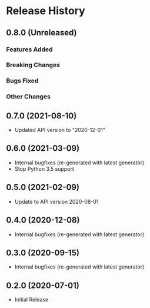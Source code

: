 # Release History

## 0.8.0 (Unreleased)

### Features Added

### Breaking Changes

### Bugs Fixed

### Other Changes

## 0.7.0 (2021-08-10)

- Updated API version to "2020-12-01"

## 0.6.0 (2021-03-09)

- Internal bugfixes (re-generated with latest generator)
- Stop Python 3.5 support

## 0.5.0 (2021-02-09)

- Update to API version 2020-08-01

## 0.4.0 (2020-12-08)

- Internal bugfixes (re-generated with latest generator)

## 0.3.0 (2020-09-15)

- Internal bugfixes (re-generated with latest generator)

## 0.2.0 (2020-07-01)

- Initial Release
